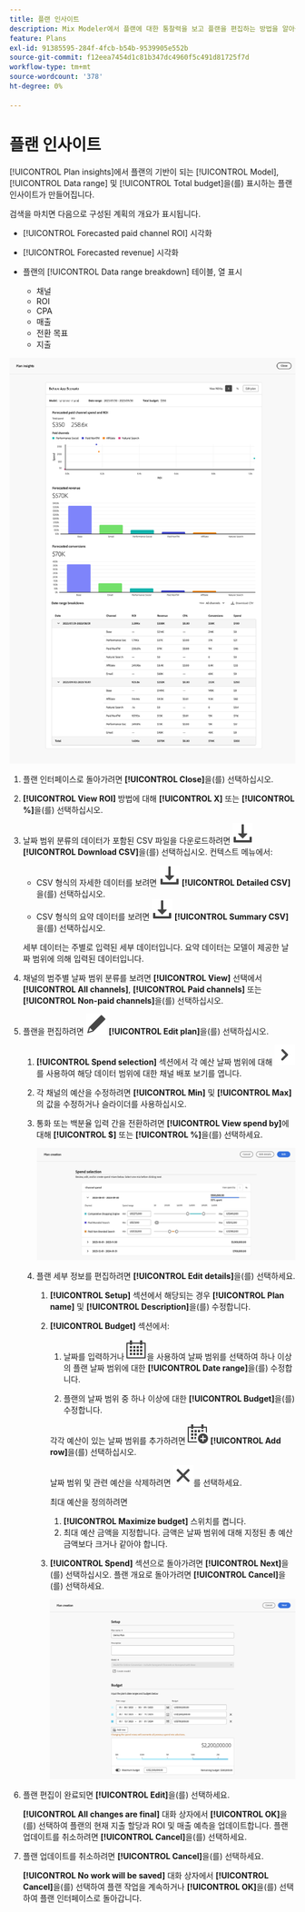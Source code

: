 ```yaml
---
title: 플랜 인사이트
description: Mix Modeler에서 플랜에 대한 통찰력을 보고 플랜을 편집하는 방법을 알아봅니다.
feature: Plans
exl-id: 91385595-284f-4fcb-b54b-9539905e552b
source-git-commit: f12eea7454d1c81b347dc4960f5c491d81725f7d
workflow-type: tm+mt
source-wordcount: '378'
ht-degree: 0%

---
```


# 플랜 인사이트


[!UICONTROL Plan insights]에서 플랜의 기반이 되는 [!UICONTROL Model], [!UICONTROL Data range] 및 [!UICONTROL Total budget]을(를) 표시하는 플랜 인사이트가 만들어집니다.

검색을 마치면 다음으로 구성된 계획의 개요가 표시됩니다.

- [!UICONTROL Forecasted paid channel ROI] 시각화
- [!UICONTROL Forecasted revenue] 시각화
- 플랜의 [!UICONTROL Data range breakdown] 테이블, 열 표시

   - 채널
   - ROI
   - CPA
   - 매출
   - 전환 목표
   - 지출

![플랜 개요](/help/assets/overview-plan.png)

1. 플랜 인터페이스로 돌아가려면 **[!UICONTROL Close]**&#x200B;을(를) 선택하십시오.

1. **[!UICONTROL View ROI]** 방법에 대해 **[!UICONTROL X]** 또는 **[!UICONTROL  %]**&#x200B;을(를) 선택하십시오.

1. 날짜 범위 분류의 데이터가 포함된 CSV 파일을 다운로드하려면 ![다운로드](/help/assets/icons/Download.svg) **[!UICONTROL Download CSV]**&#x200B;을(를) 선택하십시오. 컨텍스트 메뉴에서:

   - CSV 형식의 자세한 데이터를 보려면 ![다운로드](/help/assets/icons/Download.svg) **[!UICONTROL Detailed CSV]**&#x200B;을(를) 선택하십시오.
   - CSV 형식의 요약 데이터를 보려면 ![다운로드](/help/assets/icons/Download.svg) **[!UICONTROL Summary CSV]**&#x200B;을(를) 선택하십시오.

   세부 데이터는 주별로 입력된 세부 데이터입니다. 요약 데이터는 모델이 제공한 날짜 범위에 의해 입력된 데이터입니다.

1. 채널의 범주별 날짜 범위 분류를 보려면 **[!UICONTROL View]** 선택에서 **[!UICONTROL All channels]**, **[!UICONTROL Paid channels]** 또는 **[!UICONTROL Non-paid channels]**&#x200B;을(를) 선택하십시오.

1. 플랜을 편집하려면 ![편집](/help/assets/icons/Edit.svg) **[!UICONTROL Edit plan]**&#x200B;을(를) 선택하십시오.

   1. **[!UICONTROL Spend selection]** 섹션에서 각 예산 날짜 범위에 대해 ![V자형 화살표](/help/assets/icons/ChevronRight.svg)를 사용하여 해당 데이터 범위에 대한 채널 배포 보기를 엽니다.

   1. 각 채널의 예산을 수정하려면 **[!UICONTROL Min]** 및 **[!UICONTROL Max]**&#x200B;의 값을 수정하거나 슬라이더를 사용하십시오.

   1. 통화 또는 백분율 입력 간을 전환하려면 **[!UICONTROL View spend by]**&#x200B;에 대해 **[!UICONTROL $]** 또는 **[!UICONTROL %]**&#x200B;을(를) 선택하세요.

      ![선택 비용](/help/assets/spend-selection.png)

   1. 플랜 세부 정보를 편집하려면 **[!UICONTROL Edit details]**&#x200B;을(를) 선택하세요.

      1. **[!UICONTROL Setup]** 섹션에서 해당되는 경우 **[!UICONTROL Plan name]** 및 **[!UICONTROL Description]**&#x200B;을(를) 수정합니다.

      1. **[!UICONTROL Budget]** 섹션에서:

         1. 날짜를 입력하거나 ![달력](/help/assets/icons/Calendar.svg)을 사용하여 날짜 범위를 선택하여 하나 이상의 플랜 날짜 범위에 대한 **[!UICONTROL Date range]**&#x200B;을(를) 수정합니다.

         1. 플랜의 날짜 범위 중 하나 이상에 대한 **[!UICONTROL Budget]**&#x200B;을(를) 수정합니다.

         각각 예산이 있는 날짜 범위를 추가하려면 ![CalendarAdd](/help/assets/icons/CalendarAdd.svg) **[!UICONTROL Add row]**&#x200B;을(를) 선택하십시오.

         날짜 범위 및 관련 예산을 삭제하려면 ![닫기](/help/assets/icons/Close.svg)를 선택하세요.

         최대 예산을 정의하려면

         1. **[!UICONTROL Maximize budget]** 스위치를 켭니다.
         1. 최대 예산 금액을 지정합니다. 금액은 날짜 범위에 대해 지정된 총 예산 금액보다 크거나 같아야 합니다.

      1. **[!UICONTROL Spend]** 섹션으로 돌아가려면 **[!UICONTROL Next]**&#x200B;을(를) 선택하십시오. 플랜 개요로 돌아가려면 **[!UICONTROL Cancel]**&#x200B;을(를) 선택하세요.

         ![플랜 세부 정보](/help/assets/plan-details.png)


1. 플랜 편집이 완료되면 **[!UICONTROL Edit]**&#x200B;을(를) 선택하세요.

   **[!UICONTROL All changes are final]** 대화 상자에서 **[!UICONTROL OK]**&#x200B;을(를) 선택하여 플랜의 현재 지출 할당과 ROI 및 매출 예측을 업데이트합니다. 플랜 업데이트를 취소하려면 **[!UICONTROL Cancel]**&#x200B;을(를) 선택하세요.

1. 플랜 업데이트를 취소하려면 **[!UICONTROL Cancel]**&#x200B;을(를) 선택하세요.

   **[!UICONTROL No work will be saved]** 대화 상자에서 **[!UICONTROL Cancel]**&#x200B;을(를) 선택하여 플랜 작업을 계속하거나 **[!UICONTROL OK]**&#x200B;을(를) 선택하여 플랜 인터페이스로 돌아갑니다.
